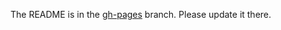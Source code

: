 The README is in the [gh-pages](https://github.com/capitalone/Hygieia/blob/gh-pages/pages/hygieia/collectors/cloud/aws.md) branch. Please update it there.
